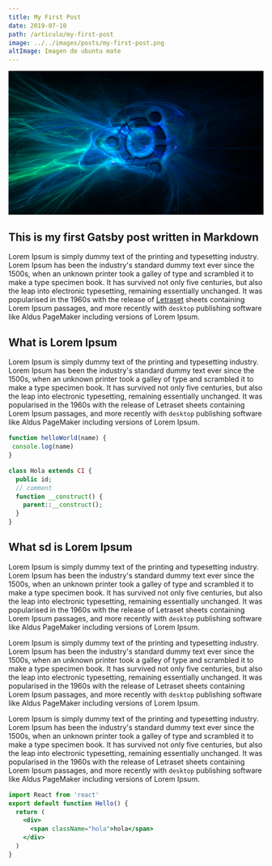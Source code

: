 ```yaml
---
title: My First Post
date: 2019-07-10
path: /articulo/my-first-post
image: ../../images/posts/my-first-post.png
altImage: Imagen de ubuntu mate
---
```

![Hopper the rabbiy](../../images/posts/my-first-post.png)

## This is my first Gatsby post written in Markdown

Lorem Ipsum is simply dummy text of the printing and typesetting industry. Lorem Ipsum has been the industry's standard dummy text ever since the 1500s, when an unknown printer took a galley of type and scrambled it to make a type specimen book. It has survived not only five centuries, but also the leap into electronic typesetting, remaining essentially unchanged. It was popularised in the 1960s with the release of [Letraset](http://localhost?target=_blank) sheets containing Lorem Ipsum passages, and more recently with `desktop` publishing software like Aldus PageMaker including versions of Lorem Ipsum.

## What is Lorem Ipsum

Lorem Ipsum is simply dummy text of the printing and typesetting industry. Lorem Ipsum has been the industry's standard dummy text ever since the 1500s, when an unknown printer took a galley of type and scrambled it to make a type specimen book. It has survived not only five centuries, but also the leap into electronic typesetting, remaining essentially unchanged. It was popularised in the 1960s with the release of Letraset sheets containing Lorem Ipsum passages, and more recently with `desktop` publishing software like Aldus PageMaker including versions of Lorem Ipsum.

```javascript
function helloWorld(name) {
 console.log(name)
}
```

```php
class Hola extends CI {
  public id;
  // comment
  function __construct() {
    parent::__construct();
  }
}
```

## What sd is Lorem Ipsum

Lorem Ipsum is simply dummy text of the printing and typesetting industry. Lorem Ipsum has been the industry's standard dummy text ever since the 1500s, when an unknown printer took a galley of type and scrambled it to make a type specimen book. It has survived not only five centuries, but also the leap into electronic typesetting, remaining essentially unchanged. It was popularised in the 1960s with the release of Letraset sheets containing Lorem Ipsum passages, and more recently with `desktop` publishing software like Aldus PageMaker including versions of Lorem Ipsum.

Lorem Ipsum is simply dummy text of the printing and typesetting industry. Lorem Ipsum has been the industry's standard dummy text ever since the 1500s, when an unknown printer took a galley of type and scrambled it to make a type specimen book. It has survived not only five centuries, but also the leap into electronic typesetting, remaining essentially unchanged. It was popularised in the 1960s with the release of Letraset sheets containing Lorem Ipsum passages, and more recently with `desktop` publishing software like Aldus PageMaker including versions of Lorem Ipsum.

Lorem Ipsum is simply dummy text of the printing and typesetting industry. Lorem Ipsum has been the industry's standard dummy text ever since the 1500s, when an unknown printer took a galley of type and scrambled it to make a type specimen book. It has survived not only five centuries, but also the leap into electronic typesetting, remaining essentially unchanged. It was popularised in the 1960s with the release of Letraset sheets containing Lorem Ipsum passages, and more recently with `desktop` publishing software like Aldus PageMaker including versions of Lorem Ipsum.

```jsx
import React from 'react'
export default function Hello() {
  return (
    <div>
      <span className="hola">hola</span>
    </div>
  )
}
```

